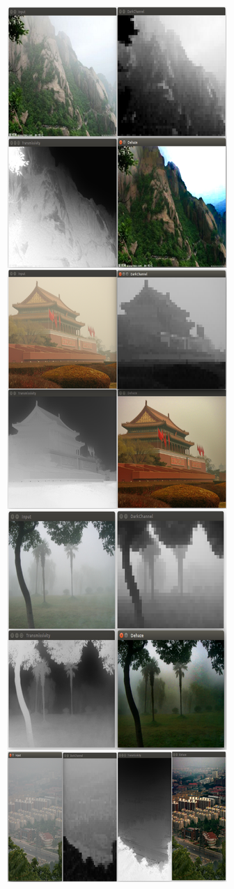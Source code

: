 <img src='Result/1.png' width=800 height=600>

<img src='Result/2.png' width=800 height=550>

<img src='Result/3.png' width=800 height=550>

<img src='Result/4.png' width=800 height=300>

